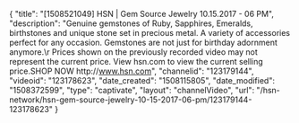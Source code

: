 {
    "title": "[1508521049] HSN | Gem Source Jewelry 10.15.2017 - 06 PM",
    "description": "Genuine gemstones of Ruby, Sapphires, Emeralds, birthstones and unique stone set in precious metal. A variety of accessories perfect for any occasion. Gemstones are not just for birthday adornment anymore.\r Prices shown on the previously recorded video may not represent the current price.  View hsn.com to view the current selling price.SHOP NOW http:\/\/www.hsn.com",
    "channelid": "123179144",
    "videoid": "123178623",
    "date_created": "1508115805",
    "date_modified": "1508372599",
    "type": "captivate",
    "layout": "channelVideo",
    "url": "\/hsn-network\/hsn-gem-source-jewelry-10-15-2017-06-pm\/123179144-123178623"
}